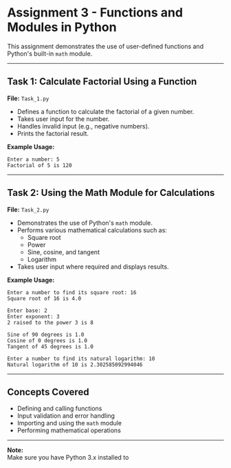 # Assignment 3 - Functions and Modules in Python

This assignment demonstrates the use of user-defined functions and Python's built-in `math` module.

---

## Task 1: Calculate Factorial Using a Function

**File:** `Task_1.py`

- Defines a function to calculate the factorial of a given number.
- Takes user input for the number.
- Handles invalid input (e.g., negative numbers).
- Prints the factorial result.

**Example Usage:**
```
Enter a number: 5
Factorial of 5 is 120
```

---

## Task 2: Using the Math Module for Calculations

**File:** `Task_2.py`

- Demonstrates the use of Python's `math` module.
- Performs various mathematical calculations such as:
  - Square root
  - Power
  - Sine, cosine, and tangent
  - Logarithm
- Takes user input where required and displays results.

**Example Usage:**
```
Enter a number to find its square root: 16
Square root of 16 is 4.0

Enter base: 2
Enter exponent: 3
2 raised to the power 3 is 8

Sine of 90 degrees is 1.0
Cosine of 0 degrees is 1.0
Tangent of 45 degrees is 1.0

Enter a number to find its natural logarithm: 10
Natural logarithm of 10 is 2.302585092994046
```

---

## Concepts Covered

- Defining and calling functions
- Input validation and error handling
- Importing and using the `math` module
- Performing mathematical operations

---

**Note:**  
Make sure you have Python 3.x installed to